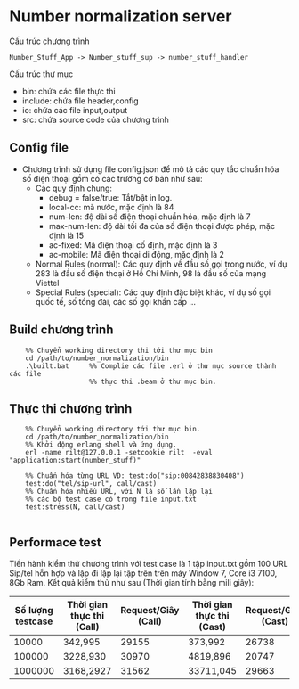 # Number normalization server

Cấu trúc chương trình
```
Number_Stuff_App -> Number_stuff_sup -> number_stuff_handler
```
Cấu trúc thư mục
- bin: chứa các file thực thi
- include: chứa file header,config
- io: chứa các file input,output
- src: chứa source code của chương trình 

## Config file
- Chương trình sử dụng file config.json để mô tả các quy tắc chuẩn hóa số điện thoại
gồm có các trường cơ bản như sau: 
    - Các quy định chung: 
        - debug = false/true: Tắt/bật in log.
        - local-cc: mã nước, mặc định là 84
        - num-len: độ dài số điện thoại chuẩn hóa, mặc định là 7
        - max-num-len: độ dài tối đa của số điện thoại được phép, mặc định là 15
        - ac-fixed: Mã điện thoại cố định, mặc định là 3
        - ac-mobile: Mã điện thoại di động, mặc định là 2
    - Normal Rules (normal): Các quy định về đầu số gọi trong nước, ví dụ 283 là đầu số 
   điện thoại ở Hồ Chí Minh, 98 là đầu số của mạng Viettel
    - Special Rules (special): Các quy định đặc biệt khác, ví dụ số gọi quốc tế, số tổng đài, các 
    số gọi khẩn cấp ...
    
## Build chương trình
```$xslt
    %% Chuyển working directory thi tới thư mục bin
    cd /path/to/number_normalization/bin 
    .\built.bat     %% Complie các file .erl ở thư mục source thành các file
                    %% thực thi .beam ở thư mục bin.
```

## Thực thi chương trình
```$xslt
    %% Chuyển working directory tới thư mục bin. 
    cd /path/to/number_normalization/bin      
    %% Khởi động erlang shell và ứng dụng.
    erl -name rilt@127.0.0.1 -setcookie rilt  -eval "application:start(number_stuff)"

    %% Chuẩn hóa từng URL VD: test:do("sip:00842838830408")          
    test:do("tel/sip-url", call/cast)
    %% Chuẩn hóa nhiều URL, với N là số lần lặp lại 
    %% các bộ test case có trong file input.txt     
    test:stress(N, call/cast)                   
                                            
```

## Performace test 
Tiến hành kiểm thử chương trình với test case là 1 tập input.txt gồm 100 URL Sip/tel hỗn hợp và lặp đi lặp lại 
tập trên trên máy Window 7, Core i3 7100, 8Gb Ram.
  Kết quả kiểm thử như sau (Thời gian tính bằng mili giây):

| Số lượng testcase | Thời gian thực thi (Call) | Request/Giây (Call) | Thời gian thực thi (Cast) | Request/Giây (Cast) |
|-------------------|---------------------------|---------------------|---------------------------|---------------------|
|       10000       |          342,995          |        29155        |          373,992          |        26738        |
|       100000      |          3228,930         |        30970        |          4819,896         |        20747        |
|      1000000      |         3168,2927         |        31562        |         33711,045         |        29663        |